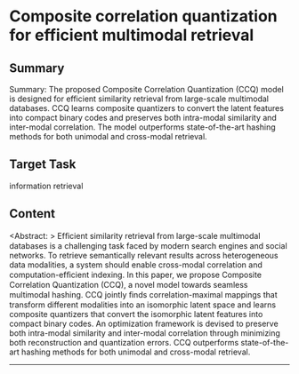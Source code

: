 # Composite correlation quantization for efficient multimodal retrieval

## Summary

Summary: The proposed Composite Correlation Quantization (CCQ) model is designed for efficient similarity retrieval from large-scale multimodal databases. CCQ learns composite quantizers to convert the latent features into compact binary codes and preserves both intra-modal similarity and inter-modal correlation. The model outperforms state-of-the-art hashing methods for both unimodal and cross-modal retrieval.


## Target Task

information retrieval

## Content

<Abstract: > 
Efﬁcient similarity retrieval from large-scale multimodal databases is a challenging task faced by modern search engines and social networks. To retrieve semantically relevant results across heterogeneous data modalities, a system should enable cross-modal correlation and computation-efﬁcient indexing. In this paper, we propose Composite Correlation Quantization (CCQ), a novel model towards seamless multimodal hashing. CCQ jointly ﬁnds correlation-maximal mappings that transform different modalities into an isomorphic latent space and learns composite quantizers that convert the isomorphic latent features into compact binary codes. An optimization framework is devised to preserve both intra-modal similarity and inter-modal correlation through minimizing both reconstruction and quantization errors. CCQ outperforms state-of-the-art hashing methods for both unimodal and cross-modal retrieval.



---

